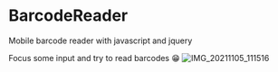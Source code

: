 # BarcodeReader
Mobile barcode reader with javascript and jquery

Focus some input and try to read barcodes 😁
![IMG_20211105_111516](https://user-images.githubusercontent.com/33418107/140479511-9f1a53ee-f57d-4bab-ac1f-23b4bf2437b9.jpg)
